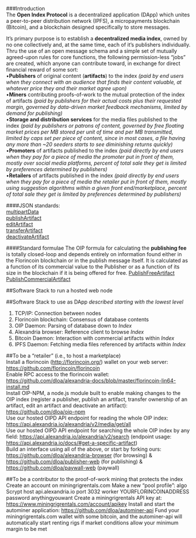 ###Introduction  
The **Open Index Protocol** is a decentralized application (DApp) which unites a peer-to-peer distribution network (IPFS), a micropayments blockchain (Bitcoin), and a blockchain designed specifically to store messages.  
  
It’s primary purpose is to establish a **decentralized media index**, owned by no one collectively and, at the same time, each of it’s publishers individually. Thru the use of an open message schema and a simple set of mutually agreed-upon rules for core functions, the following permission-less “jobs” are created, which anyone can contribute toward, in exchange for direct financial reward of some sort:  
•**Publishers** of original content (**artifacts**) to the index *(paid by end users when they connect with an audience that finds their content valuable, at whatever price they and their market agree upon)*  
•**Miners** contributing proofs-of-work to the mutual protection of the index of artifacts *(paid by publishers for their actual costs plus their requested margin, governed by data-driven market feedback mechanisms, limited by demand for publishing)*  
•**Storage and distribution services** for the media files published to the index *(paid by publishers or patrons of content, governed by free floating market prices per MB stored per unit of time and per MB transmitted, limited by caps set per piece of content, since in most cases, a file having any more than ~20 seeders starts to see diminishing returns quickly)*  
•**Promoters** of artifacts published to the index *(paid directly by end users when they pay for a piece of media the promoter put in front of them, mostly over social media platforms, percent of total sale they get is limited by preferences determined by publishers)*  
•**Retailers** of artifacts published in the index *(paid directly by end users when they pay for a piece of media the retailer put in front of them, mostly using suggestion algorithms within a given front end/marketplace, percent of total sale they get is limited by preferences determined by publishers)*  

####JSON standards:  
[multipartData](https://github.com/dloa/media-protocol#multipart-data)  
[publishArtifact](https://github.com/dloa/media-protocol#publish-artifact)  
[editArtifact](https://github.com/dloa/media-protocol#edit-artifact)  
[transferArtifact](https://github.com/dloa/media-protocol#transfer-artifact)  
[deactivateArtifact](https://github.com/dloa/media-protocol#deactivate-artifact)  

####Standard formulae
The OIP formula for calculating the **publishing fee** is totally closed-loop and depends entirely on information found either in the Florincoin blockchain or in the publish message itself. It is calculated as a function of its commercial value to the Publisher or as a function of its size in the blockchain if it is being offered for free.
[PublishFreeArtifact](https://github.com/dloa/sdk/blob/master/formulae.md#pf)
[PublishCommercialArtifact](https://github.com/dloa/sdk/blob/master/formulae.md#pc)

##Software Stack to run a hosted web node  


##Software Stack to use as DApp
*described starting with the lowest level*  
1) TCP/IP: Connection between nodes  
2) Florincoin blockchain: Consensus of database contents  
3) OIP Daemon: Parsing of database down to *Index*  
4) Alexandria browser: Reference client to browse *Index*
4) Bitcoin Daemon: Interaction with commercial artifacts within *Index*  
5) IPFS Daemon: Fetching media files referenced by artifacts within *Index*  


##To be a “retailer” (i.e., to host a marketplace)  
Install a florincoin (http://florincoin.org/) wallet on your web server: https://github.com/florincoin/florincoin  
Enable RPC access to the florincoin wallet: https://github.com/dloa/alexandria-docs/blob/master/florincoin-lin64-install.md  
Install OIP-NPM, a node.js module built to enable making changes to the OIP index (register a publisher, publish an artifact, transfer ownership of an artifact, edit an artifact and deactivate an artifact): https://github.com/dloa/oip-npm  
Use our hosted OIPD API endpoint for reading the whole OIP index: https://api.alexandria.io/alexandria/v2/media/get/all  
Use our hosted OIPD API endpoint for searching the whole OIP index by any field: https://api.alexandria.io/alexandria/v2/search (endpoint usage: https://api.alexandria.io/docs/#get-a-specific-artifact)  
Build an interface using all of the above, or start by forking ours: https://github.com/dloa/alexandria-browser (for browsing) & https://github.com/dloa/publisher-web (for publishing) & https://github.com/dloa/paywall-web (paywall)  


##To be a contributor to the proof-of-work mining that protects the index  
Create an account on miningrigrentals.com
Make a new “pool profile”: algo Scrypt host api.alexandria.io port 3032 worker YOURFLORINCOINADDRESS password anythingyouwant
Create a miningrigrentals API key at: https://www.miningrigrentals.com/account/apikey
Install and start the autominer application: https://github.com/dloa/autominer-api
Fund your miningrigrentals.com wallet with some bitcoin, and the autominer-api will automatically start renting rigs if market conditions allow your minimum margin to be met
